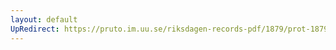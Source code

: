 ```yaml
---
layout: default
UpRedirect: https://pruto.im.uu.se/riksdagen-records-pdf/1879/prot-1879--fk--007/prot-1879--fk--007_010.pdf
---
```

